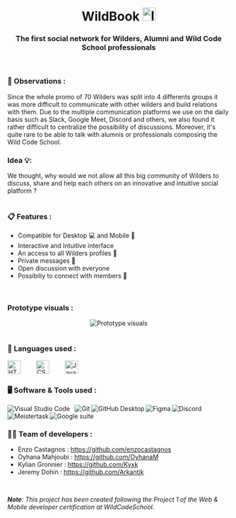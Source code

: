 <!-- Header section -->
<h1 align="center">WildBook <img src="https://www.wildcodeschool.com/assets/favicons/apple-icon-180x180-479ed47639f53343656c5c53c0cb3a15cded90f33bbd1f23251a95e387434420.png" width="30px" height="30px" alt="logo"></h1>

<p align="center">
  <h3 align="center">The first social network for Wilders, Alumni and Wild Code School professionals</h3>
</p>
</br>


### 🔎 Observations : 

Since the whole promo of 70 Wilders was split into 4 differents groups it was more difficult to communicate with other wilders and build relations with them.
Due to the multiple communication platforms we use on the daily basis such as Slack, Google Meet, Discord and others, we also found it rather difficult to centralize the possibility of discussions.
Moreover, it's quite rare to be able to talk with alumnis or professionals composing the Wild Code School.

### Idea 💡: 

We thought, why would we not allow all this big community of Wilders to discuss, share and help each others on an innovative and intuitive social platform ?


#

### 📋 Features : 

- Compatible for Desktop 💻 and Mobile 📱
- Interactive and Intuitive interface
- An access to all Wilders profiles 👥
- Private messages 💬
- Open discussion with everyone 
- Possibiliy to connect with members 🔗

</br>

### Prototype visuals : 

<p align="center">
  <img src="https://i.postimg.cc/tCB3J86w/Prototype-Wild-Book.png" alt="Prototype visuals">
</p>

#

### 🧰 Languages used :
<p>
<img align="left" alt="HTML" width="30px" style="padding-right:2rem;" src="https://cdn.jsdelivr.net/gh/devicons/devicon/icons/html5/html5-original.svg"/>
<img align="left" alt="CSS" width="30px" style="padding-right:2rem;" src="https://cdn.jsdelivr.net/gh/devicons/devicon/icons/css3/css3-original.svg"/>      
<img align="left" alt="JavaScript" width="30px" style="padding-right:2rem;" src="https://cdn.jsdelivr.net/gh/devicons/devicon/icons/javascript/javascript-original.svg"/>
</p>

</br>
</br>

### 🖥️ Software & Tools used :
<p>
<img align="left" alt="Visual Studio Code" style="padding-right:0.5rem;" src="https://img.shields.io/badge/Visual%20Studio%20Code-0078d7.svg?logo=visual-studio-code&logoColor=white"/>
<img align="left" alt="Git" src="https://img.shields.io/badge/Git-F05033.svg?logo=git&logoColor=white"/>
<img align="left" alt="GitHub Desktop" src="https://img.shields.io/badge/GitHub%20Desktop-8034A9.svg?logo=github&logoColor=white"/>
<img align="left" alt="Figma" src="https://img.shields.io/badge/-Figma-F24E1E.svg?logo=figma&logoColor=white"/>
<img align="left" alt="Discord" src="https://img.shields.io/badge/-Discord-5865F2.svg?logo=discord&logoColor=white"/>
<img align="left" alt="Meistertask" src="https://img.shields.io/badge/-Meistertask-00aaff.svg?logo=meistertask&logoColor=white"/>
<img align="left" alt="Google suite" src="https://img.shields.io/badge/-Google Suite-yellow.svg?logo=meistertask&logoColor=white"/>
</p>

</br>

#

### 👨‍💻 Team of developers :

- Enzo Castagnos : https://github.com/enzocastagnos
- Oyhana Mahjoubi : https://github.com/OyhanaM
- Kylian Gronnier : https://github.com/Kyxk
- Jeremy Dohin : https://github.com/Arkantik

</br>

<em><strong>Note</strong>: This project has been created following the Project 1 of the Web & Mobile developer certification at WildCodeSchool.</em>


